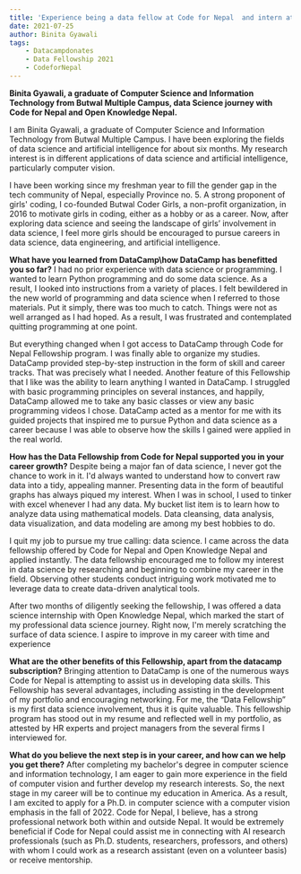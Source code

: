 ```yaml
---
title: 'Experience being a data fellow at Code for Nepal  and intern at Open Knowledge Nepal'
date: 2021-07-25
author: Binita Gyawali
tags:
    - Datacampdonates 
    - Data Fellowship 2021
    - CodeforNepal
---
```


**Binita Gyawali, a graduate of Computer Science and Information Technology from Butwal Multiple Campus, data Science journey with Code for Nepal and Open Knowledge Nepal.**

I am Binita Gyawali, a graduate of Computer Science and Information Technology from Butwal Multiple Campus. I have been exploring the fields of data science and artificial intelligence for about six months. My research interest is in different applications of data science and artificial intelligence, particularly computer vision. 

I have been working since my freshman year to fill the gender gap in the tech community of Nepal, especially Province no. 5. A strong proponent of girls' coding, I co-founded Butwal Coder Girls, a non-profit organization, in 2016 to motivate girls in coding, either as a hobby or as a career. Now, after exploring data science and seeing the landscape of girls’ involvement in data science, I feel more girls should be encouraged to pursue careers in data science, data engineering, and artificial intelligence. 

**What have you learned from DataCamp\how DataCamp has benefitted you so far?** 
I had no prior experience with data science or programming. I wanted to learn Python programming and do some data science. As a result, I looked into instructions from a variety of places. I felt bewildered in the new world of programming and data science when I referred to those materials. Put it simply, there was too much to catch. Things were not as well arranged as I had hoped. As a result, I was frustrated and contemplated quitting programming at one point.

But everything changed when I got access to DataCamp through Code for Nepal Fellowship program. I was finally able to organize my studies. DataCamp provided step-by-step instruction in the form of skill and career tracks. That was precisely what I needed. Another feature of this Fellowship that I like was the ability to learn anything I wanted in DataCamp. I struggled with basic programming principles on several instances, and happily, DataCamp allowed me to take any basic classes or view any basic programming videos I chose.  DataCamp acted as a mentor for me with its guided projects that inspired me to pursue Python and data science as a career because I was able to observe how the skills I gained were applied in the real world.

**How has the Data Fellowship from Code for Nepal supported you in your career growth?**
Despite being a major fan of data science, I never got the chance to work in it. I'd always wanted to understand how to convert raw data into a tidy, appealing manner. Presenting data in the form of beautiful graphs has always piqued my interest. When I was in school, I used to tinker with excel whenever I had any data. My bucket list item is to learn how to analyze data using mathematical models. Data cleansing, data analysis, data visualization, and data modeling are among my best hobbies to do.

I quit my job to pursue my true calling: data science. I came across the data fellowship offered by Code for Nepal and Open Knowledge Nepal and applied instantly. The data fellowship encouraged me to follow my interest in data science by researching and beginning to combine my career in the field. Observing other students conduct intriguing work motivated me to leverage data to create data-driven analytical tools.

After two months of diligently seeking the fellowship, I was offered a data science internship with Open Knowledge Nepal, which marked the start of my professional data science journey. Right now, I'm merely scratching the surface of data science. I aspire to improve in my career with time and experience

**What are the other benefits of this Fellowship, apart from the datacamp subscription?** 
Bringing attention to DataCamp is one of the numerous ways Code for Nepal is attempting to assist us in developing data skills. This Fellowship has several advantages, including assisting in the development of my portfolio and encouraging networking. For me, the “Data Fellowship” is my first data science involvement, thus it is quite valuable. This fellowship program has stood out in my resume and reflected well in my portfolio, as attested by HR experts and project managers from the several firms I interviewed for.

**What do you believe the next step is in your career, and how can we help you get there?**
After completing my bachelor's degree in computer science and information technology, I am eager to gain more experience in the field of computer vision and further develop my research interests. So, the next stage in my career will be to continue my education in America. As a result, I am excited to apply for a Ph.D. in computer science with a computer vision emphasis in the fall of 2022.
Code for Nepal, I believe, has a strong professional network both within and outside Nepal. It would be extremely beneficial if Code for Nepal could assist me in connecting with AI research professionals (such as Ph.D. students, researchers, professors, and others) with whom I could work as a research assistant (even on a volunteer basis) or receive mentorship. 
